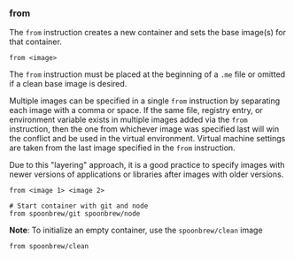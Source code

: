 ### from

The `from` instruction creates a new container and sets the base image(s) for that container. 

```
from <image>
```

The `from` instruction must be placed at the beginning of a `.me` file or omitted if a clean base image is desired.

Multiple images can be specified in a single `from` instruction by separating each image with a comma or space. If the same file, registry entry, or environment variable exists in multiple images added via the `from` instruction, then the one from whichever image was specified last will win the conflict and be used in the virtual environment. Virtual machine settings are taken from the last image specified in the `from` instruction.

Due to this "layering" approach, it is a good practice to specify images with newer versions of applications or libraries after images with older versions.

```
from <image 1> <image 2>

# Start container with git and node
from spoonbrew/git spoonbrew/node
```

**Note**: To initialize an empty container, use the `spoonbrew/clean` image

```
from spoonbrew/clean
```
